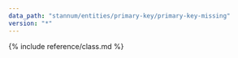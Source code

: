 ```yaml
---
data_path: "stannum/entities/primary-key/primary-key-missing"
version: "*"
---
```


{% include reference/class.md %}

